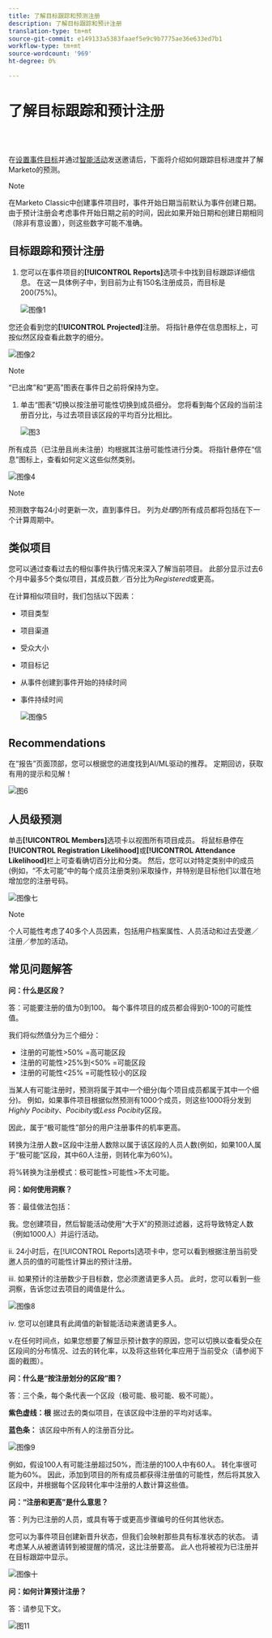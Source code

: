 ```yaml
---
title: 了解目标跟踪和预测注册
description: 了解目标跟踪和预计注册
translation-type: tm+mt
source-git-commit: e149133a5383faaef5e9c9b7775ae36e633ed7b1
workflow-type: tm+mt
source-wordcount: '969'
ht-degree: 0%

---
```



# 了解目标跟踪和预计注册

<br> 

在[设置事件目标](/help/sky/setting-event-goals.md)并通过[智能活动](/help/sky/create-a-smart-campaign.md)发送邀请后，下面将介绍如何跟踪目标进度并了解Marketo的预测。

>[!NOTE]
>
>在Marketo Classic中创建事件项目时，事件开始日期当前默认为事件创建日期。 由于预计注册会考虑事件开始日期之前的时间，因此如果开始日期和创建日期相同（除非有意设置），则这些数字可能不准确。

## 目标跟踪和预计注册

1. 您可以在事件项目的&#x200B;**[!UICONTROL Reports]**&#x200B;选项卡中找到目标跟踪详细信息。 在这一具体例子中，到目前为止有150名注册成员，而目标是200(75%)。

   ![图像1](/help/sky/assets/predictive-audiences/understanding-goal-tracking-and-projected-registrations/understanding-goal-tracking-and-projected-registrations-1.png)

您还会看到您的&#x200B;**[!UICONTROL Projected]**&#x200B;注册。 将指针悬停在信息图标上，可按似然区段查看此数字的细分。

![图像2](/help/sky/assets/predictive-audiences/understanding-goal-tracking-and-projected-registrations/understanding-goal-tracking-and-projected-registrations-2.png)

>[!NOTE]
>
>“已出席”和“更高”图表在事件日之前将保持为空。

1. 单击“图表”切换以按注册可能性切换到成员细分。 您将看到每个区段的当前注册百分比，与过去项目该区段的平均百分比相比。

   ![图3](/help/sky/assets/predictive-audiences/understanding-goal-tracking-and-projected-registrations/understanding-goal-tracking-and-projected-registrations-3.png)

所有成员（已注册且尚未注册）均根据其注册可能性进行分类。 将指针悬停在“信息”图标上，查看如何定义这些似然类别。

![图像4](/help/sky/assets/predictive-audiences/understanding-goal-tracking-and-projected-registrations/understanding-goal-tracking-and-projected-registrations-4.png)

>[!NOTE]
>
>预测数字每24小时更新一次，直到事件日。 列为&#x200B;_处理_&#x200B;的所有成员都将包括在下一个计算周期中。

## 类似项目

您可以通过查看过去的相似事件执行情况来深入了解当前项目。 此部分显示过去6个月中最多5个类似项目，其成员数／百分比为&#x200B;_Registered_&#x200B;或更高。

在计算相似项目时，我们包括以下因素：

* 项目类型
* 项目渠道
* 受众大小
* 项目标记
* 从事件创建到事件开始的持续时间
* 事件持续时间

   ![图像5](/help/sky/assets/predictive-audiences/understanding-goal-tracking-and-projected-registrations/understanding-goal-tracking-and-projected-registrations-5.png)

## Recommendations

在“报告”页面顶部，您可以根据您的进度找到AI/ML驱动的推荐。 定期回访，获取有用的提示和见解！

![图6](/help/sky/assets/predictive-audiences/understanding-goal-tracking-and-projected-registrations/understanding-goal-tracking-and-projected-registrations-6.png)

## 人员级预测

单击&#x200B;**[!UICONTROL Members]**&#x200B;选项卡以视图所有项目成员。 将鼠标悬停在&#x200B;**[!UICONTROL Registration Likelihood]**&#x200B;或&#x200B;**[!UICONTROL Attendance Likelihood]**&#x200B;栏上可查看确切百分比和分类。 然后，您可以对特定类别中的成员(例如，“不太可能”中的每个成员注册类别)采取操作，并特别是目标他们以潜在地增加您的注册号码。

![图像七](/help/sky/assets/predictive-audiences/understanding-goal-tracking-and-projected-registrations/understanding-goal-tracking-and-projected-registrations-7.png)

>[!NOTE]
>
>个人可能性考虑了40多个人员因素，包括用户档案属性、人员活动和过去受邀／注册／参加的活动。

## 常见问题解答

**问：什么是区段？**

答：可能要注册的值为0到100。 每个事件项目的成员都会得到0-100的可能性值。

我们将似然值分为三个细分：

* 注册的可能性>50% =高可能区段
* 注册的可能性>25%到&lt;50% =可能区段
* 注册的可能性&lt;25% =可能性较小的区段

当某人有可能注册时，预测将属于其中一个细分(每个项目成员都属于其中一个细分)。 例如，如果事件项目根据似然预测有1000个成员，则这些1000将分发到&#x200B;_Highly Pocibity_、_Pocibity_&#x200B;或&#x200B;_Less Pocibity_&#x200B;区段。

因此，属于“极可能性”部分的用户注册事件的机率更高。

转换为注册人数=区段中注册人数除以属于该区段的人员人数(例如，如果100人属于“极可能”区段，其中60人注册，则转化率为60%)。

将%转换为注册模式：极可能性>可能性>不太可能。

**问：如何使用洞察？**

答：最佳做法包括：

我。您创建项目，然后智能活动使用“大于X”的预测过滤器，这将导致特定人数（例如1000人）并运行活动。

ii. 24小时后，在[!UICONTROL Reports]选项卡中，您可以看到根据注册当前受邀人员的值的可能性计算出的预计注册。

iii. 如果预计的注册数少于目标数，您必须邀请更多人员。 此时，您可以看到一些洞察，告诉您过去项目的阈值是什么。

![图像8](/help/sky/assets/predictive-audiences/understanding-goal-tracking-and-projected-registrations/understanding-goal-tracking-and-projected-registrations-8.png)

iv. 您可以创建具有此阈值的新智能活动来邀请更多人。

v.在任何时间点，如果您想要了解显示预计数字的原因，您可以切换以查看受众在区段间的分布情况、过去的转化率，以及将这些转化率应用于当前受众（请参阅下面的截图）。

**问：什么是“按注册划分的区段”图？**

答：三个条，每个条代表一个区段（极可能、极可能、极不可能）。

**紫色虚线：根** 据过去的类似项目，在该区段中注册的平均对话率。

**蓝色条：** 该区段中所有人的注册百分比。

![图像9](/help/sky/assets/predictive-audiences/understanding-goal-tracking-and-projected-registrations/understanding-goal-tracking-and-projected-registrations-9.png)

例如，假设100人有可能注册超过50%，而注册的100人中有60人。 转化率很可能为60%。 因此，添加到项目的所有成员都获得注册值的可能性，然后将其放入区段中，并根据每个区段转化率中注册的人数计算这些值。

**问：“注册和更高”是什么意思？**

答：列为已注册的人员，或具有等于或更高步骤编号的任何其他状态。

您可以为事件项目创建新晋升状态，但我们会映射那些具有标准状态的状态。 请考虑某人从被邀请转到被提醒的情况，这比注册要高。 此人也将被视为已注册并在目标跟踪中显示。

![图像十](/help/sky/assets/predictive-audiences/understanding-goal-tracking-and-projected-registrations/understanding-goal-tracking-and-projected-registrations-10.png)

**问：如何计算预计注册？**

答：请参见下文。

![图11](/help/sky/assets/predictive-audiences/understanding-goal-tracking-and-projected-registrations/understanding-goal-tracking-and-projected-registrations-11.png)
